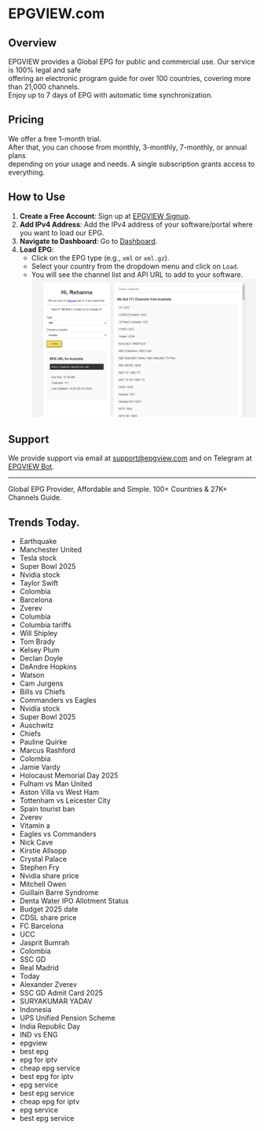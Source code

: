 # EPGVIEW.com



## Overview
EPGVIEW provides a Global EPG for public and commercial use. Our service is 100% legal and safe\
offering an electronic program guide for over 100 countries, covering more than 21,000 channels.\
Enjoy up to 7 days of EPG with automatic time synchronization.

## Pricing
We offer a free 1-month trial. \
After that, you can choose from monthly, 3-monthly, 7-monthly, or annual plans \
depending on your usage and needs. A single subscription grants access to everything.

## How to Use
1. **Create a Free Account**: Sign up at [EPGVIEW Signup](https://epgview.com/signup.php).
2. **Add IPv4 Address**: Add the IPv4 address of your software/portal where you want to load our EPG.
3. **Navigate to Dashboard**: Go to [Dashboard](https://epgview.com/dashboard.php).
4. **Load EPG**:
   - Click on the EPG type (e.g., `xml` or `xml.gz`).
   - Select your country from the dropdown menu and click on `Load`.
   - You will see the channel list and API URL to add to your software.
![EPGVIEW](img/dashboard.png)
## Support
We provide support via email at [support@epgview.com](mailto:support@epgview.com) and on Telegram at [EPGVIEW Bot](https://t.me/epgview_bot).

---

Global EPG Provider, Affordable and Simple. 100+ Countries & 27K+ Channels Guide.

## Trends Today.

- Earthquake
- Manchester United
- Tesla stock
- Super Bowl 2025
- Nvidia stock
- Taylor Swift
- Colombia
- Barcelona
- Zverev
- Columbia
- Columbia tariffs
- Will Shipley
- Tom Brady
- Kelsey Plum
- Declan Doyle
- DeAndre Hopkins
- Watson
- Cam Jurgens
- Bills vs Chiefs
- Commanders vs Eagles
- Nvidia stock
- Super Bowl 2025
- Auschwitz
- Chiefs
- Pauline Quirke
- Marcus Rashford
- Colombia
- Jamie Vardy
- Holocaust Memorial Day 2025
- Fulham vs Man United
- Aston Villa vs West Ham
- Tottenham vs Leicester City
- Spain tourist ban
- Zverev
- Vitamin a
- Eagles vs Commanders
- Nick Cave
- Kirstie Allsopp
- Crystal Palace
- Stephen Fry
- Nvidia share price
- Mitchell Owen
- Guillain Barre Syndrome
- Denta Water IPO Allotment Status
- Budget 2025 date
- CDSL share price
- FC Barcelona
- UCC
- Jasprit Bumrah
- Colombia
- SSC GD
- Real Madrid
- Today
- Alexander Zverev
- SSC GD Admit Card 2025
- SURYAKUMAR YADAV
- Indonesia
- UPS Unified Pension Scheme
- India Republic Day
- IND vs ENG
- epgview
- best epg
- epg for iptv
- cheap epg service
- best epg for iptv
- epg service
- best epg service
- cheap epg for iptv
- epg service
- best epg service
